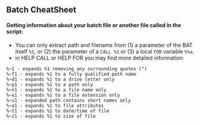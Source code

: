## Batch CheatSheet


#### Getting information about your batch file or another file called in the script:

* You can only extract path and filename from (1) a parameter of the BAT itself `%1`, or (2) the parameter of a `CALL %1` or (3) a local `FOR` variable `%%a`.
* in HELP CALL or HELP FOR you may find more detailed information:

```batch
%~1 - expands %1 removing any surrounding quotes (")
%~f1 - expands %1 to a fully qualified path name
%~d1 - expands %1 to a drive letter only
%~p1 - expands %1 to a path only
%~n1 - expands %1 to a file name only
%~x1 - expands %1 to a file extension only
%~s1 - expanded path contains short names only
%~a1 - expands %1 to file attributes
%~t1 - expands %1 to date/time of file
%~z1 - expands %1 to size of file 
```

